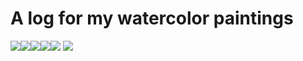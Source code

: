 # A log for my watercolor paintings
![](Pasted%20image%2020230310042259.png)![](Pasted%20image%2020230310042314.png)![](Pasted%20image%2020230310042321.png)![](Pasted%20image%2020230310042326.png)![](Pasted%20image%2020230310042332.png)
![](Pasted%20image%2020230310042337.png)